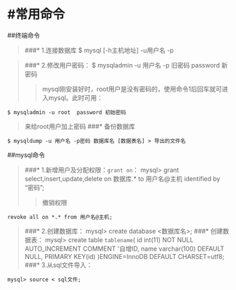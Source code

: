 #常用命令
============================================================
##终端命令
>###* 1.连接数据库
	$ mysql [-h主机地址] -u用户名 -p

>###* 2.修改用户密码：
	$ mysqladmin -u 用户名 -p 旧密码 password 新密码
>>mysql刚安装好时，root用户是没有密码的，使用命令1后回车就可进入mysql。此时可用：
>>
	$ mysqladmin -u root  password 初始密码
>来给root用户加上密码
>###* 备份数据库
>
	$ mysqldump -u 用户名 -p密码 数据库名 [数据表名] > 导出的文件名


##mysql命令
>###* 1.新增用户及分配权限：`grant on`：
	mysql> grant select,insert,update,delete on 数据库.* to 用户名@主机 identified by “密码”;
>>撤销权限

	revoke all on *.* from 用户名@主机;
>###* 2.创建数据库：
	mysql> create database <数据库名>;
>###* 创建数据表：
	mysql> create table `tablename`(
			id int(11) NOT NULL AUTO_INCREMENT  COMMENT '自增ID,
			name varchar(100) DEFAULT NULL,
			PRIMARY KEY(id)
			)ENGINE=InnoDB DEFAULT CHARSET=utf8;
>###* 3.从sql文件导入：
>
	mysql> source < sql文件;